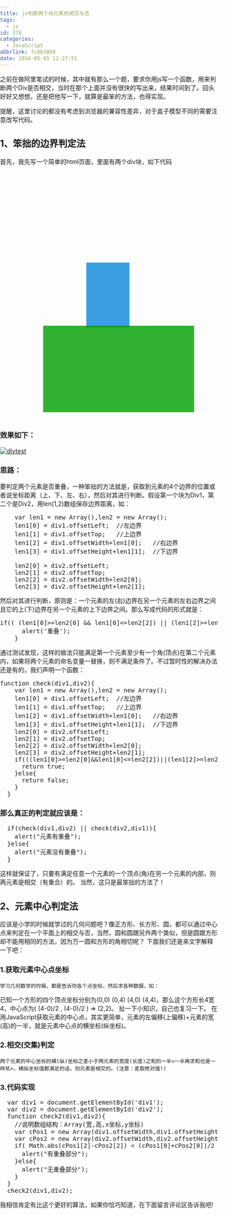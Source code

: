 ```yaml
---
title: js判断两个块元素的相交与否
tags:
  - js
id: 378
categories:
  - JavaScript
abbrlink: fc8b3868
date: 2016-05-05 12:27:51
---
```


之前在做阿里笔试的时候，其中就有那么一个题，要求你用js写一个函数，用来判断两个Div是否相交，当时在那个上面并没有很快的写出来，结果时间到了。回头好好又想想，还是把他写一下，就算是最笨的方法，也得实现。
<!--more-->
提醒，这里讨论的都没有考虑到浏览器的兼容性差异，对于盒子模型不同的需要注意改写代码。

## 1、笨拙的边界判定法

首先，我先写一个简单的html页面，里面有两个div块，如下代码
<pre lang='html4strict'>
<!DOCTYPE html>
<!--suppress ALL -->
<html lang="en">
<head>
    <meta charset="UTF-8">
    <title>测试Div重叠实验</title>
  <style>
    body {
      margin: 0;
      padding: 0;
    }
    div {
      opacity: 0.8;
    }
    #div1 {
      position: relative;
      top: 50px;
      left: 200px;
      width: 100px;
      height: 150px;
      background-color: #0A87DD;
    }
    #div2 {
      position: relative;
      top:30px;
      left: 100px;
      width:350px;
      height:200px;
      background-color: #00A000;
    }
  </style>
</head>
<body>
<div id="div1"></div>
<div id="div2"></div>
</body>
</html>
</pre>

### 效果如下：

[![divtest](http://www.dshui.wang/wp-content/uploads/2016/05/divtest-300x272.png)](http://www.dshui.wang/2016-05-05/js-check-div-overlap.html/divtest)
<!--more-->

### 思路：

要判定两个元素是否重叠，一种笨拙的方法就是，获取到元素的4个边界的位置或者说坐标距离（上、下、左、右），然后对其进行判断。假设第一个块为Div1，第二个是Div2，用len(1,2)数组保存边界距离，如：
<pre lang="java">
    var len1 = new Array(),len2 = new Array();
    len1[0] = div1.offsetLeft;  //左边界
    len1[1] = div1.offsetTop;   //上边界
    len1[2] = div1.offsetWidth+len1[0];   //右边界
    len1[3] = div1.offsetHeight+len1[1];  //下边界

    len2[0] = div2.offsetLeft;
    len2[1] = div2.offsetTop;
    len2[2] = div2.offsetWidth+len2[0];
    len2[3] = div2.offsetHeight+len2[1];
</pre>
然后对其进行判断，原则是：一个元素的左(右)边界在另一个元素的左右边界之间且它的上(下)边界在另一个元素的上下边界之间。那么写成代码的形式就是：
<pre lang="java">
if(( (len1[0]>=len2[0] && len1[0]<=len2[2]) || (len1[2]>=len2[0] && len1[2]<=len2[2]) ) && ( (len1[1]>=len2[1] && len1[3]<=len2[3]) || (len1[3]>=len2[1] && len1[3]<=len2[3]) )){
      alert('重叠');
    }
</pre>
通过测试发现，这样的做法只能满足第一个元素至少有一个角(顶点)在第二个元素内，如果将两个元素的命名变量一替换，则不满足条件了。不过暂时性的解决办法还是有的，我们声明一个函数：
<pre lang="java">
function check(div1,div2){
    var len1 = new Array(),len2 = new Array();
    len1[0] = div1.offsetLeft;  //左边界
    len1[1] = div1.offsetTop;   //上边界
    len1[2] = div1.offsetWidth+len1[0];   //右边界
    len1[3] = div1.offsetHeight+len1[1];  //下边界
    len2[0] = div2.offsetLeft;
    len2[1] = div2.offsetTop;
    len2[2] = div2.offsetWidth+len2[0];
    len2[3] = div2.offsetHeight+len2[1];
    if(((len1[0]>=len2[0]&&len1[0]<=len2[2])||(len1[2]>=len2[0]&&len1[2]<=len2[2]))&&((len1[1]>=len2[1]&&len1[3]<=len2[3])||(len1[3]>=len2[1]&&len1[3]<=len2[3]))){
      return true;
    }else{
      return false;
    }
  }
</pre>

### 那么真正的判定就应该是：

<pre lang="java">
  if(check(div1,div2) || check(div2,div1)){
    alert("元素有重叠");
  }else{
    alert("元素没有重叠");
  }
</pre>
这样就保证了，只要有满足任意一个元素的一个顶点(角)在另一个元素的内部，则两元素是相交（有重合）的。
    当然，这只是最笨拙的方法了！

## 2、元素中心判定法

应该是小学的时候就学过的几何问题吧？像正方形、长方形、圆，都可以通过中心点来判定在一个平面上的相交与否，当然，圆和圆跟另外两个类似，但是圆跟方形却不能用相同的方法，因为万一圆和方形的角相切呢？
    下面我们还是来文字解释一下吧：

### 1.获取元素中心点坐标

    学习几何数学的时候，都是告诉你各个点坐标，然后求各种数据，如：
已知一个方形的四个顶点坐标分别为(0,0) (0,4) (4,0) (4,4)，那么这个方形长4宽4，中心点为( (4-0)/2 , (4-0)/2 ) => (2,2)。 扯一下小知识，自己也复习一下。
    在用JavaScript获取元素的中心点，其实更简单，元素的左偏移(上偏移)+元素的宽(高)的一半，就是元素中心点的横坐标(纵坐标)。

### 2.相交(交集)判定

    两个元素的中心坐标的横(纵)坐标之差小于两元素的宽度(长度)之和的一半<一半再求和也是一样吼>，横纵坐标值都满足的话，则元素是相交的。(注意：差取绝对值!)

### 3.代码实现

<pre lang="java">
  var div1 = document.getElementById('div1');
  var div2 = document.getElementById('div2');
  function check2(div1,div2){
    //说明数组结构：Array(宽,高,x坐标,y坐标)
    var cPos1 = new Array(div1.offsetWidth,div1.offsetHeight,div1.offsetLeft+div1.offsetWidth/2,div1.offsetTop+div1.offsetHeight/2);
    var cPos2 = new Array(div2.offsetWidth,div2.offsetHeight,div2.offsetLeft+div2.offsetWidth/2,div2.offsetTop+div2.offsetHeight/2);
    if( Math.abs(cPos1[2]-cPos2[2]) < (cPos1[0]+cPos2[0])/2 && Math.abs(cPos1[3]-cPos2[3]) < (cPos1[1]+cPos2[1])/2 ){
      alert("有重叠部分");
    }else{
      alert("无重叠部分");
    }
  }
  check2(div1,div2);
</pre>

我相信肯定有比这个更好的算法，如果你恰巧知道，在下面留言评论区告诉我吧!